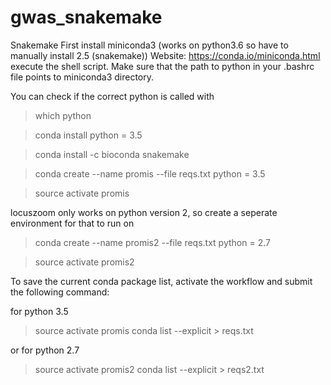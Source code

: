 # gwas_snakemake

Snakemake 
First install miniconda3 (works on python3.6 so have to manually install 2.5 (snakemake))
Website:
https://conda.io/miniconda.html
execute the shell script. Make sure that the path to python in your .bashrc file points to miniconda3 directory.

You can check if the correct python is called with

> which python

> conda install python = 3.5

> conda install -c bioconda snakemake

> conda create --name promis --file reqs.txt python = 3.5

> source activate promis

locuszoom only works on python version 2, so create a seperate environment for that to run on

> conda create --name promis2 --file reqs.txt python = 2.7

> source activate promis2

To save the current conda package list, activate the workflow and submit the following command:

for python 3.5
> source activate promis
> conda list --explicit > reqs.txt

or for python 2.7
> source activate promis2
> conda list --explicit > reqs2.txt
